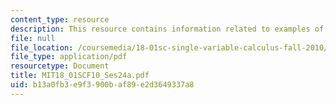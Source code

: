 ```yaml
---
content_type: resource
description: This resource contains information related to examples of linear approximation.
file: null
file_location: /coursemedia/18-01sc-single-variable-calculus-fall-2010/b13a0fb3e9f3900baf89e2d3649337a8_MIT18_01SCF10_Ses24a.pdf
file_type: application/pdf
resourcetype: Document
title: MIT18_01SCF10_Ses24a.pdf
uid: b13a0fb3-e9f3-900b-af89-e2d3649337a8
---
```

